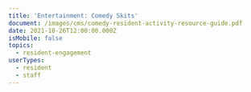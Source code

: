 ```yaml
---
title: 'Entertainment: Comedy Skits'
document: /images/cms/comedy-resident-activity-resource-guide.pdf
date: 2021-10-26T12:00:00.000Z
isMobile: false
topics:
  - resident-engagement
userTypes:
  - resident
  - staff
---
```

